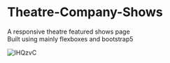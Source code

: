 # Theatre-Company-Shows
A responsive theatre featured shows page   
Built using mainly flexboxes and bootstrap5   

![IHQzvC](https://user-images.githubusercontent.com/40555230/199779986-ccb96d96-cc66-490f-bf4f-4e197dadd816.png)
